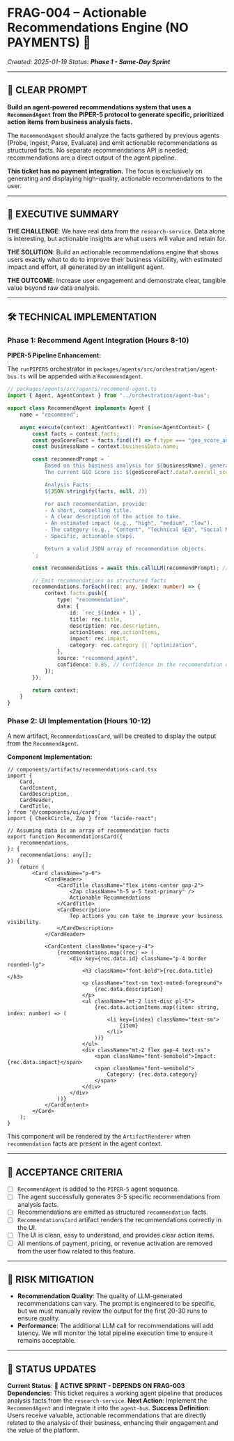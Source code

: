 # FRAG-004 – Actionable Recommendations Engine (NO PAYMENTS) 🚧

_Created: 2025-01-19_ _Status: **Phase 1 - Same-Day Sprint**_

---

## 🎯 CLEAR PROMPT

**Build an agent-powered recommendations system that uses a `RecommendAgent`
from the PIPER-5 protocol to generate specific, prioritized action items from
business analysis facts.**

The `RecommendAgent` should analyze the facts gathered by previous agents
(Probe, Ingest, Parse, Evaluate) and emit actionable recommendations as
structured facts. No separate recommendations API is needed; recommendations are
a direct output of the agent pipeline.

**This ticket has no payment integration.** The focus is exclusively on
generating and displaying high-quality, actionable recommendations to the user.

---

## 🎯 EXECUTIVE SUMMARY

**THE CHALLENGE**: We have real data from the `research-service`. Data alone is
interesting, but actionable insights are what users will value and retain for.

**THE SOLUTION**: Build an actionable recommendations engine that shows users
exactly what to do to improve their business visibility, with estimated impact
and effort, all generated by an intelligent agent.

**THE OUTCOME**: Increase user engagement and demonstrate clear, tangible value
beyond raw data analysis.

---

## 🛠️ TECHNICAL IMPLEMENTATION

### Phase 1: Recommend Agent Integration (Hours 8-10)

**PIPER-5 Pipeline Enhancement:**

The `runPIPER5` orchestrator in `packages/agents/src/orchestration/agent-bus.ts`
will be appended with a `RecommendAgent`.

```typescript
// packages/agents/src/agents/recommend-agent.ts
import { Agent, AgentContext } from "../orchestration/agent-bus";

export class RecommendAgent implements Agent {
	name = "recommend";

	async execute(context: AgentContext): Promise<AgentContext> {
		const facts = context.facts;
		const geoScoreFact = facts.find((f) => f.type === "geo_score_analysis");
		const businessName = context.businessData.name;

		const recommendPrompt = `
			Based on this business analysis for ${businessName}, generate 3-5 specific, actionable recommendations.
			The current GEO Score is: ${geoScoreFact?.data?.overall_score || "N/A"}.

			Analysis Facts:
			${JSON.stringify(facts, null, 2)}

			For each recommendation, provide:
			- A short, compelling title.
			- A clear description of the action to take.
			- An estimated impact (e.g., "high", "medium", "low").
			- The category (e.g., "Content", "Technical SEO", "Social Media").
			- Specific, actionable steps.

			Return a valid JSON array of recommendation objects.
		`;

		const recommendations = await this.callLLM(recommendPrompt); // Assuming a base agent class with LLM calling capability

		// Emit recommendations as structured facts
		recommendations.forEach((rec: any, index: number) => {
			context.facts.push({
				type: "recommendation",
				data: {
					id: `rec_${index + 1}`,
					title: rec.title,
					description: rec.description,
					actionItems: rec.actionItems,
					impact: rec.impact,
					category: rec.category || "optimization",
				},
				source: "recommend_agent",
				confidence: 0.85, // Confidence in the recommendation quality
			});
		});

		return context;
	}
}
```

### Phase 2: UI Implementation (Hours 10-12)

A new artifact, `RecommendationsCard`, will be created to display the output
from the `RecommendAgent`.

**Component Implementation:**

```tsx
// components/artifacts/recommendations-card.tsx
import {
	Card,
	CardContent,
	CardDescription,
	CardHeader,
	CardTitle,
} from "@/components/ui/card";
import { CheckCircle, Zap } from "lucide-react";

// Assuming data is an array of recommendation facts
export function RecommendationsCard({
	recommendations,
}: {
	recommendations: any[];
}) {
	return (
		<Card className="p-6">
			<CardHeader>
				<CardTitle className="flex items-center gap-2">
					<Zap className="h-5 w-5 text-primary" />
					Actionable Recommendations
				</CardTitle>
				<CardDescription>
					Top actions you can take to improve your business visibility.
				</CardDescription>
			</CardHeader>

			<CardContent className="space-y-4">
				{recommendations.map((rec) => (
					<div key={rec.data.id} className="p-4 border rounded-lg">
						<h3 className="font-bold">{rec.data.title}</h3>
						<p className="text-sm text-muted-foreground">
							{rec.data.description}
						</p>
						<ul className="mt-2 list-disc pl-5">
							{rec.data.actionItems.map((item: string, index: number) => (
								<li key={index} className="text-sm">
									{item}
								</li>
							))}
						</ul>
						<div className="mt-2 flex gap-4 text-xs">
							<span className="font-semibold">Impact: {rec.data.impact}</span>
							<span className="font-semibold">
								Category: {rec.data.category}
							</span>
						</div>
					</div>
				))}
			</CardContent>
		</Card>
	);
}
```

This component will be rendered by the `ArtifactRenderer` when `recommendation`
facts are present in the agent context.

---

## 🧪 ACCEPTANCE CRITERIA

- [ ] `RecommendAgent` is added to the `PIPER-5` agent sequence.
- [ ] The agent successfully generates 3-5 specific recommendations from
      analysis facts.
- [ ] Recommendations are emitted as structured `recommendation` facts.
- [ ] `RecommendationsCard` artifact renders the recommendations correctly in
      the UI.
- [ ] The UI is clean, easy to understand, and provides clear action items.
- [ ] All mentions of payment, pricing, or revenue activation are removed from
      the user flow related to this feature.

---

## 🚦 RISK MITIGATION

- **Recommendation Quality**: The quality of LLM-generated recommendations can
  vary. The prompt is engineered to be specific, but we must manually review the
  output for the first 20-30 runs to ensure quality.
- **Performance**: The additional LLM call for recommendations will add latency.
  We will monitor the total pipeline execution time to ensure it remains
  acceptable.

---

## 🔄 STATUS UPDATES

**Current Status**: 🚧 **ACTIVE SPRINT - DEPENDS ON FRAG-003** **Dependencies**:
This ticket requires a working agent pipeline that produces analysis facts from
the `research-service`. **Next Action**: Implement the `RecommendAgent` and
integrate it into the `agent-bus`. **Success Definition**: Users receive
valuable, actionable recommendations that are directly related to the analysis
of their business, enhancing their engagement and the value of the platform.
